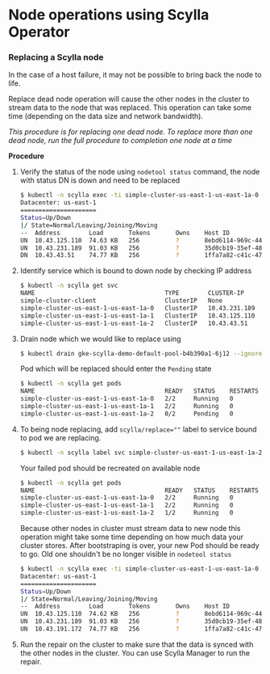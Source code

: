 # Node operations using Scylla Operator

### Replacing a Scylla node
In the case of a host failure, it may not be possible to bring back the node to life. 

Replace dead node operation will cause the other nodes in the cluster to stream data to the node that was replaced. 
This operation can take some time (depending on the data size and network bandwidth).

_This procedure is for replacing one dead node. To replace more than one dead node, run the full procedure to completion one node at a time_

**Procedure**

1. Verify the status of the node using `nodetool status` command, the node with status DN is down and need to be replaced
    ```bash
    $ kubectl -n scylla exec -ti simple-cluster-us-east-1-us-east-1a-0 -c scylla -- nodetool status
    Datacenter: us-east-1
    =====================
    Status=Up/Down
    |/ State=Normal/Leaving/Joining/Moving
    --  Address        Load       Tokens       Owns    Host ID                               Rack
    UN  10.43.125.110  74.63 KB   256          ?       8ebd6114-969c-44af-a978-87a4a6c65c3e  us-east-1a
    UN  10.43.231.189  91.03 KB   256          ?       35d0cb19-35ef-482b-92a4-b63eee4527e5  us-east-1a
    DN  10.43.43.51    74.77 KB   256          ?       1ffa7a82-c41c-4706-8f5f-4d45a39c7003  us-east-1a
    ```
1. Identify service which is bound to down node by checking IP address
    ```bash
    $ kubectl -n scylla get svc 
    NAME                                    TYPE        CLUSTER-IP      EXTERNAL-IP   PORT(S)                                                           AGE
    simple-cluster-client                   ClusterIP   None            <none>        9180/TCP                                                          3h12m
    simple-cluster-us-east-1-us-east-1a-0   ClusterIP   10.43.231.189   <none>        7000/TCP,7001/TCP,7199/TCP,10001/TCP,9042/TCP,9142/TCP,9160/TCP   3h12m
    simple-cluster-us-east-1-us-east-1a-1   ClusterIP   10.43.125.110   <none>        7000/TCP,7001/TCP,7199/TCP,10001/TCP,9042/TCP,9142/TCP,9160/TCP   3h11m
    simple-cluster-us-east-1-us-east-1a-2   ClusterIP   10.43.43.51     <none>        7000/TCP,7001/TCP,7199/TCP,10001/TCP,9042/TCP,9142/TCP,9160/TCP   3h5m
    ```
1. Drain node which we would like to replace using
    ```bash
    $ kubectl drain gke-scylla-demo-default-pool-b4b390a1-6j12 --ignore-daemonsets --delete-local-data 
    ```

    Pod which will be replaced should enter the `Pending` state
    ```bash
    $ kubectl -n scylla get pods        
    NAME                                    READY   STATUS    RESTARTS   AGE
    simple-cluster-us-east-1-us-east-1a-0   2/2     Running   0          3h21m
    simple-cluster-us-east-1-us-east-1a-1   2/2     Running   0          3h19m
    simple-cluster-us-east-1-us-east-1a-2   0/2     Pending   0          8m14s
    ```
1. To being node replacing, add `scylla/replace=""` label to service bound to pod we are replacing. 
    ```bash
    $ kubectl -n scylla label svc simple-cluster-us-east-1-us-east-1a-2 scylla/replace=""
    ```
    Your failed pod should be recreated on available node
    ```bash
    $ kubectl -n scylla get pods        
    NAME                                    READY   STATUS    RESTARTS   AGE
    simple-cluster-us-east-1-us-east-1a-0   2/2     Running   0          3h27m
    simple-cluster-us-east-1-us-east-1a-1   2/2     Running   0          3h25m
    simple-cluster-us-east-1-us-east-1a-2   1/2     Running   0          9s
    ```
   Because other nodes in cluster must stream data to new node this operation might take some time depending on how much data your cluster stores.
   After bootstraping is over, your new Pod should be ready to go.
   Old one shouldn't be no longer visible in `nodetool status`
   ```bash
   $ kubectl -n scylla exec -ti simple-cluster-us-east-1-us-east-1a-0 -c scylla -- nodetool status
   Datacenter: us-east-1
   =====================
   Status=Up/Down
   |/ State=Normal/Leaving/Joining/Moving
   --  Address        Load       Tokens       Owns    Host ID                               Rack
   UN  10.43.125.110  74.62 KB   256          ?       8ebd6114-969c-44af-a978-87a4a6c65c3e  us-east-1a
   UN  10.43.231.189  91.03 KB   256          ?       35d0cb19-35ef-482b-92a4-b63eee4527e5  us-east-1a
   UN  10.43.191.172  74.77 KB   256          ?       1ffa7a82-c41c-4706-8f5f-4d45a39c7003  us-east-1a
   ```
1. Run the repair on the cluster to make sure that the data is synced with the other nodes in the cluster. You can use Scylla Manager to run the repair.